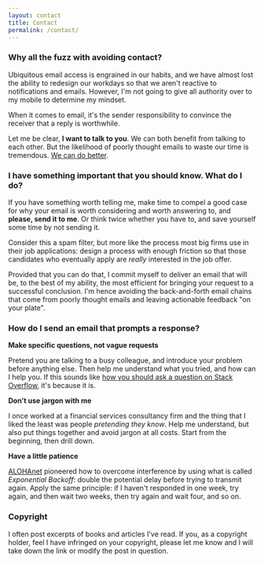 ```yaml
---
layout: contact
title: Contact
permalink: /contact/
---
```


### Why all the fuzz with avoiding contact?
Ubiquitous email access is engrained in our habits, and we have almost lost the ability to redesign our workdays so that we aren't reactive to notifications and emails. However, I'm not going to give all authority over to my mobile to determine my mindset.

When it comes to email, it's the sender responsibility to convince the receiver that a reply is worthwhile.

Let me be clear, __I want to talk to you__. We can both benefit from talking to each other. But the likelihood of poorly thought emails to waste our time is tremendous. [We can do better](/2018/08/deep-work).

### I have something important that you should know. What do I do?

If you have something worth telling me, make time to compel a good case for why your email is worth considering and worth answering to, and __please, send it to me__. Or think twice whether you have to, and save yourself some time by not sending it.

Consider this a spam filter, but more like the process most big firms use in their job applications: design a process with enough friction so that those candidates who eventually apply are *really* interested in the job offer.

Provided that you can do that, I commit myself to deliver an email that will be, to the best of my ability, the most efficient for bringing your request to a successful conclusion. I'm hence avoiding the back-and-forth email chains that come from poorly thought emails and leaving actionable feedback "on your plate".

### How do I send an email that prompts a response?

__Make specific questions, not vague requests__

Pretend you are talking to a busy colleague, and introduce your problem before anything else. Then help me understand what you tried, and how can I help you. If this sounds like [how you should ask a question on Stack Overflow](https://stackoverflow.com/help/how-to-ask), it's because it is.

__Don't use jargon with me__

I once worked at a financial services consultancy firm and the thing that I liked the least was people _pretending they know_. Help me understand, but also put things together and avoid jargon at all costs. Start from the beginning, then drill down.

__Have a little patience__

[ALOHAnet](https://en.wikipedia.org/wiki/ALOHAnet) pioneered how to overcome interference by using what is called _Exponential Backoff_: double the potential delay before trying to transmit again. Apply the same principle: if I haven't responded in one week, try again, and then wait two weeks, then try again and wait four, and so on.

### Copyright

I often post excerpts of books and articles I've read. If you, as a copyright holder, feel I have infringed on your copyright, please let me know and I will take down the link or modify the post in question.
